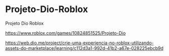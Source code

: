 # Projeto-Dio-Roblox
Projeto Dio Roblox


https://www.roblox.com/games/10824851525/Projeto-Dio

https://web.dio.me/project/crie-uma-experiencia-no-roblox-utilizando-assets-do-marketplace/learning/c112d3a1-992d-41b2-a67e-028225ebcb9d
